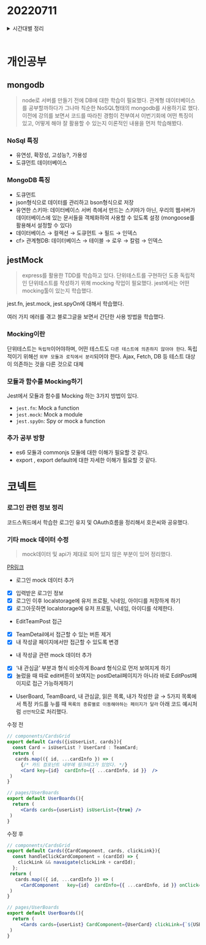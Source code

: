 # 20220711

<details>
<summary>시간대별 정리</summary>

### 아침

개발자의 글쓰기

1주차 주간회고 작성

### 오전

mongodb 학습

nosql 학습

jest

- fn
- node-mocks-http

### 오후

jest

- mock

module

- export
- import

### 저녁

코넥트

- https://github.com/yulpumta-clone-team/Co-nect/pull/77

</details>
<br>

# 개인공부

## mongodb

> node로 서버를 만들기 전에 DB에 대한 학습이 필요했다. 관계형 데이터베이스를 공부할까하다가 그나마 칙순한 NoSQL형태의 mongodb를 사용하기로 했다. 이전에 강의를 보면서 코드를 따라친 경험이 전부여서 이번기회에 어떤 특징이 있고, 어떻게 해야 잘 활용할 수 있는지 이론적인 내용을 먼저 학습해봤다.

### NoSql 특징

- 유연성, 확장성, 고성능?, 가용성
- 도큐먼트 데이터베이스

### MongoDB 특징

- 도큐먼트
- json형식으로 데이터를 관리하고 bson형식으로 저장
- 유연한 스키마: 데이터베이스 서버 측에서 만드는 스키마가 아닌, 우리의 웹서버가 데이터베이스에 있는 문서들을 객체화하여 사용할 수 있도록 설정 (mongoose를 활용해서 설정할 수 있다)
- 데이터베이스 → 컬렉션 → 도큐먼트 → 필드 → 인덱스
- cf> 관계형DB: 데이터베이스 → 테이블 → 로우 → 칼럼 → 인덱스

## jestMock

> express를 활용한 TDD를 학습하고 있다. 단위테스트를 구현하던 도중 독립적인 단위테스트를 작성하기 위해 mocking 작업이 필요했다. jest에서는 어떤 mocking툴이 있는지 학습했다.

jest.fn, jest.mock, jest.spyOn에 대해서 학습했다.

여러 가지 에러를 겪고 블로그글을 보면서 간단한 사용 방법을 학습했다.

### Mocking이란

단위테스트는 `독립적`이어야하며, 어떤 테스트도 `다른 테스트에 의존하지 않아야 한다`. 독립적이기 위해선 `외부 모듈과 로직에서 분리`되어야 한다. Ajax, Fetch, DB 등 테스트 대상이 의존하는 것을 다른 것으로 대체

### **모듈과 함수를 Mocking하기**

Jest에서 모듈과 함수를 Mocking 하는 3가지 방법이 있다.

- `jest.fn`: Mock a function
- `jest.mock`: Mock a module
- `jest.spyOn`: Spy or mock a function

### 추가 공부 방향

- es6 모듈과 commonjs 모듈에 대한 이해가 필요할 것 같다.
- export , export default에 대한 자세한 이해가 필요할 것 같다.

# 코넥트

### 로그인 관련 정보 정리

코드스쿼드에서 학습한 로그인 유지 및 OAuth흐름을 정리해서 호은씨와 공유했다.

### 기타 mock 데이터 수정

> mock데이터 및 api가 제대로 되어 있지 않은 부분이 있어 정리했다.

[PR링크](https://github.com/yulpumta-clone-team/Co-nect/pull/77)

- 로그인 mock 데이터 추가
- [x] 입력받은 로그인 정보
- [x] 로그인 이후 localstorage에 유저 프로필, 닉네임, 아이디를 저장하게 하기
- [x] 로그아웃하면 localstorage에 유저 프로필, 닉네임, 아이디를 삭제한다.
- EditTeamPost 접근
- [x] TeamDetail에서 접근할 수 있는 버튼 제거
- [x] 내 작성글 페이지에서만 접근할 수 있도록 변경
- 내 작성글 관련 mock 데이터 추가
- [x] ‘내 관심글’ 부분과 형식 비슷하게 Board 형식으로 먼저 보여지게 하기
- [x] 눌렀을 때 따로 edit버튼이 보여지는 postDetail페이지가 아니라 바로 EditPost페이지로 접근 가능하게하기
- UserBoard, TeamBoard, 내 관심글, 읽은 목록, 내가 작성한 글 → 5가지 목록에서 특정 카드를 누를 때 `목록의 종류별로 이동해야하는 페이지가 달라` 아래 코드 예시처럼 `선언적`으로 처리했다.

수정 전

```jsx
// components/CardsGrid
export default Cards({isUserList, cards}){
  const Card = isUserList ? UserCard : TeamCard;
  return (
   cards.map(({ id, ...cardInfo }) => (
     {/* 카드 컴포넌트 내부에 링크테그가 있었다. */}
     <Card key={id}  cardInfo={{ ...cardInfo, id }}  />
 )
}

// pages/UserBoards
export default UserBoards(){
  return (
     <Cards cards={userList} isUserList={true} />
 )
}
```

수정 후

```jsx
// components/CardsGrid
export default Cards({CardComponent, cards, clickLink}){
  const handleClickCardComponent = (cardId) => {
    clickLink && navaigate(clickLink + cardId);
  };
 return (
   cards.map(({ id, ...cardInfo }) => (
     <CardComponent   key={id}  cardInfo={{ ...cardInfo, id }} onClick={() => handleClickCardComponent(id)}  />
 )
}

// pages/UserBoards
export default UserBoards(){
  return (
     <Cards cards={userList} CardComponent={UserCard} clickLink={`${USER}/`} />
 )
}
```
